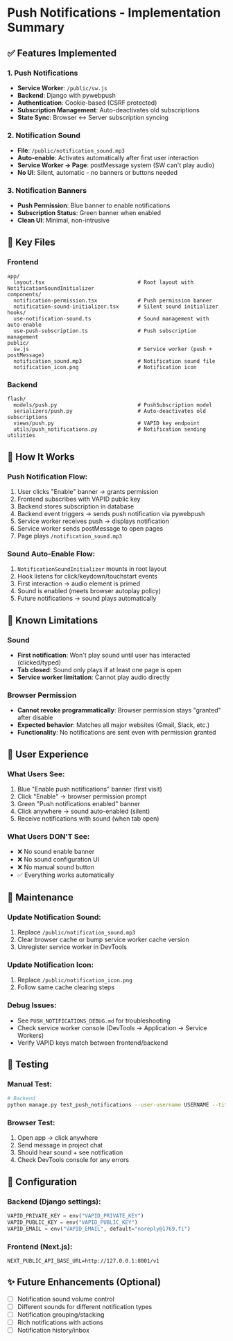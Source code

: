 # Push Notifications - Implementation Summary

## ✅ Features Implemented

### 1. Push Notifications
- **Service Worker**: `/public/sw.js`
- **Backend**: Django with pywebpush
- **Authentication**: Cookie-based (CSRF protected)
- **Subscription Management**: Auto-deactivates old subscriptions
- **State Sync**: Browser ↔ Server subscription syncing

### 2. Notification Sound
- **File**: `/public/notification_sound.mp3`
- **Auto-enable**: Activates automatically after first user interaction
- **Service Worker → Page**: postMessage system (SW can't play audio)
- **No UI**: Silent, automatic - no banners or buttons needed

### 3. Notification Banners
- **Push Permission**: Blue banner to enable notifications
- **Subscription Status**: Green banner when enabled
- **Clean UI**: Minimal, non-intrusive

## 📁 Key Files

### Frontend
```
app/
  layout.tsx                              # Root layout with NotificationSoundInitializer
components/
  notification-permission.tsx             # Push permission banner
  notification-sound-initializer.tsx      # Silent sound initializer
hooks/
  use-notification-sound.ts               # Sound management with auto-enable
  use-push-subscription.ts                # Push subscription management
public/
  sw.js                                   # Service worker (push + postMessage)
  notification_sound.mp3                  # Notification sound file
  notification_icon.png                   # Notification icon
```

### Backend
```
flash/
  models/push.py                          # PushSubscription model
  serializers/push.py                     # Auto-deactivates old subscriptions
  views/push.py                           # VAPID key endpoint
  utils/push_notifications.py             # Notification sending utilities
```

## 🔄 How It Works

### Push Notification Flow:
1. User clicks "Enable" banner → grants permission
2. Frontend subscribes with VAPID public key
3. Backend stores subscription in database
4. Backend event triggers → sends push notification via pywebpush
5. Service worker receives push → displays notification
6. Service worker sends postMessage to open pages
7. Page plays `/notification_sound.mp3`

### Sound Auto-Enable Flow:
1. `NotificationSoundInitializer` mounts in root layout
2. Hook listens for click/keydown/touchstart events
3. First interaction → audio element is primed
4. Sound is enabled (meets browser autoplay policy)
5. Future notifications → sound plays automatically

## 🐛 Known Limitations

### Sound
- **First notification**: Won't play sound until user has interacted (clicked/typed)
- **Tab closed**: Sound only plays if at least one page is open
- **Service worker limitation**: Cannot play audio directly

### Browser Permission
- **Cannot revoke programmatically**: Browser permission stays "granted" after disable
- **Expected behavior**: Matches all major websites (Gmail, Slack, etc.)
- **Functionality**: No notifications are sent even with permission granted

## 🎯 User Experience

### What Users See:
1. Blue "Enable push notifications" banner (first visit)
2. Click "Enable" → browser permission prompt
3. Green "Push notifications enabled" banner
4. Click anywhere → sound auto-enabled (silent)
5. Receive notifications with sound (when tab open)

### What Users DON'T See:
- ❌ No sound enable banner
- ❌ No sound configuration UI
- ❌ No manual sound button
- ✅ Everything works automatically

## 🔧 Maintenance

### Update Notification Sound:
1. Replace `/public/notification_sound.mp3`
2. Clear browser cache or bump service worker cache version
3. Unregister service worker in DevTools

### Update Notification Icon:
1. Replace `/public/notification_icon.png`
2. Follow same cache clearing steps

### Debug Issues:
- See `PUSH_NOTIFICATIONS_DEBUG.md` for troubleshooting
- Check service worker console (DevTools → Application → Service Workers)
- Verify VAPID keys match between frontend/backend

## 🚀 Testing

### Manual Test:
```bash
# Backend
python manage.py test_push_notifications --user-username USERNAME --title "Test" --body "Test message"
```

### Browser Test:
1. Open app → click anywhere
2. Send message in project chat
3. Should hear sound + see notification
4. Check DevTools console for any errors

## 📝 Configuration

### Backend (Django settings):
```python
VAPID_PRIVATE_KEY = env("VAPID_PRIVATE_KEY")
VAPID_PUBLIC_KEY = env("VAPID_PUBLIC_KEY")
VAPID_EMAIL = env("VAPID_EMAIL", default="noreply@1769.fi")
```

### Frontend (Next.js):
```env
NEXT_PUBLIC_API_BASE_URL=http://127.0.0.1:8001/v1
```

## ✨ Future Enhancements (Optional)

- [ ] Notification sound volume control
- [ ] Different sounds for different notification types
- [ ] Notification grouping/stacking
- [ ] Rich notifications with actions
- [ ] Notification history/inbox
